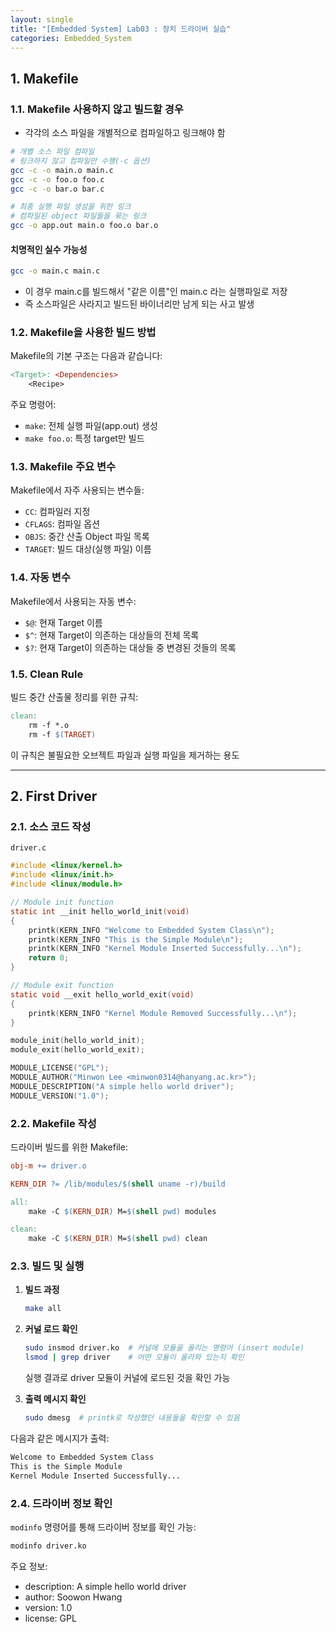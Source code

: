 ```yaml
---
layout: single
title: "[Embedded System] Lab03 : 장치 드라이버 실습"
categories: Embedded_System
---
```


## 1. Makefile

### 1.1. Makefile 사용하지 않고 빌드할 경우

- 각각의 소스 파일을 개별적으로 컴파일하고 링크해야 함

```bash
# 개별 소스 파일 컴파일
# 링크하지 않고 컴파일만 수행(-c 옵션)
gcc -c -o main.o main.c
gcc -c -o foo.o foo.c
gcc -c -o bar.o bar.c

# 최종 실행 파일 생성을 위한 링크
# 컴파일된 object 파일들을 묶는 링크
gcc -o app.out main.o foo.o bar.o
```

#### 치명적인 실수 가능성
```bash
gcc -o main.c main.c
```
- 이 경우 main.c를 빌드해서 "같은 이름"인 main.c 라는 실행파일로 저장
- 즉 소스파일은 사라지고 빌드된 바이너리만 남게 되는 사고 발생


### 1.2. Makefile을 사용한 빌드 방법

Makefile의 기본 구조는 다음과 같습니다:

```makefile
<Target>: <Dependencies>
    <Recipe>
```

주요 명령어:
- `make`: 전체 실행 파일(app.out) 생성
- `make foo.o`: 특정 target만 빌드

### 1.3. Makefile 주요 변수

Makefile에서 자주 사용되는 변수들:

- `CC`: 컴파일러 지정
- `CFLAGS`: 컴파일 옵션
- `OBJS`: 중간 산출 Object 파일 목록
- `TARGET`: 빌드 대상(실행 파일) 이름

### 1.4. 자동 변수

Makefile에서 사용되는 자동 변수:

- `$@`: 현재 Target 이름
- `$^`: 현재 Target이 의존하는 대상들의 전체 목록
- `$?`: 현재 Target이 의존하는 대상들 중 변경된 것들의 목록

### 1.5. Clean Rule

빌드 중간 산출물 정리를 위한 규칙:

```makefile
clean:
    rm -f *.o
    rm -f $(TARGET)
```

이 규칙은 불필요한 오브젝트 파일과 실행 파일을 제거하는 용도


---
## 2. First Driver

### 2.1. 소스 코드 작성

`driver.c` 

```c
#include <linux/kernel.h>
#include <linux/init.h>
#include <linux/module.h>

// Module init function
static int __init hello_world_init(void)
{
    printk(KERN_INFO "Welcome to Embedded System Class\n");
    printk(KERN_INFO "This is the Simple Module\n");
    printk(KERN_INFO "Kernel Module Inserted Successfully...\n");
    return 0;
}

// Module exit function
static void __exit hello_world_exit(void)
{
    printk(KERN_INFO "Kernel Module Removed Successfully...\n");
}

module_init(hello_world_init);
module_exit(hello_world_exit);

MODULE_LICENSE("GPL");
MODULE_AUTHOR("Minwon Lee <minwon0314@hanyang.ac.kr>");
MODULE_DESCRIPTION("A simple hello world driver");
MODULE_VERSION("1.0");
```

### 2.2. Makefile 작성

드라이버 빌드를 위한 Makefile:

```makefile
obj-m += driver.o

KERN_DIR ?= /lib/modules/$(shell uname -r)/build

all:
    make -C $(KERN_DIR) M=$(shell pwd) modules

clean:
    make -C $(KERN_DIR) M=$(shell pwd) clean
```

### 2.3. 빌드 및 실행

1. **빌드 과정**
    ```bash
    make all
    ```

2. **커널 로드 확인**
    ```bash
    sudo insmod driver.ko  # 커널에 모듈을 올리는 명령어 (insert module)
    lsmod | grep driver    # 어떤 모듈이 올라와 있는지 확인
    ```
    실행 결과로 driver 모듈이 커널에 로드된 것을 확인 가능

3. **출력 메시지 확인**
    ```bash
    sudo dmesg  # printk로 작성했던 내용들을 확인할 수 있음
    ```
다음과 같은 메시지가 출력: 

```bash
Welcome to Embedded System Class
This is the Simple Module
Kernel Module Inserted Successfully...
```

### 2.4. 드라이버 정보 확인

`modinfo` 명령어를 통해 드라이버 정보를 확인 가능:
```bash
modinfo driver.ko
```

주요 정보:
- description: A simple hello world driver
- author: Soowon Hwang
- version: 1.0
- license: GPL

